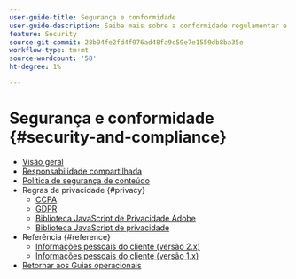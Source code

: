 ```yaml
---
user-guide-title: Segurança e conformidade
user-guide-description: Saiba mais sobre a conformidade regulamentar e as responsabilidades do comerciante para manter um projeto Adobe Commerce seguro.
feature: Security
source-git-commit: 28b94fe2fd4f976ad48fa9c59e7e1559db8ba35e
workflow-type: tm+mt
source-wordcount: '58'
ht-degree: 1%

---
```



# Segurança e conformidade {#security-and-compliance}

- [Visão geral](overview.md)
- [Responsabilidade compartilhada](shared-responsibility.md)
- [Política de segurança de conteúdo](content-security-policy.md)
- Regras de privacidade {#privacy}
   - [CCPA](privacy/ccpa.md)
   - [GDPR](privacy/gdpr.md)
   - [Biblioteca JavaScript de Privacidade Adobe](privacy/adobe-javascript-library.md)
   - [Biblioteca JavaScript de privacidade](privacy/javascript-library.md)
- Referência {#reference}
   - [Informações pessoais do cliente (versão 2.x)](privacy/data-m2.md)
   - [Informações pessoais do cliente (versão 1.x)](privacy/data-m1.md)
- [Retornar aos Guias operacionais](https://experienceleague.adobe.com/docs/commerce-operations/operational-guides/home.html)
